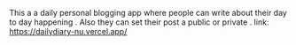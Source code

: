 This a a daily personal blogging app where people can write about their day to day happening . Also they can set their post a public or private .
link: https://dailydiary-nu.vercel.app/
